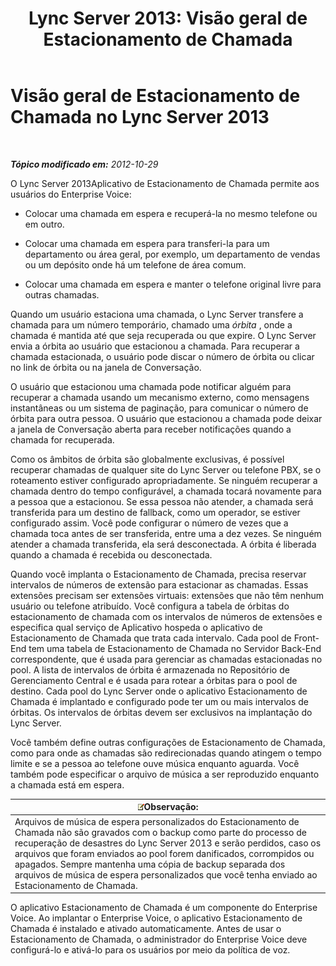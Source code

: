 ﻿---
title: 'Lync Server 2013: Visão geral de Estacionamento de Chamada'
TOCTitle: Visão geral de Estacionamento de Chamada
ms:assetid: 985dc326-0aef-4308-b98b-c1d0069311e7
ms:mtpsurl: https://technet.microsoft.com/pt-br/library/JJ205124(v=OCS.15)
ms:contentKeyID: 49307549
ms.date: 05/19/2016
mtps_version: v=OCS.15
ms.translationtype: HT
---

# Visão geral de Estacionamento de Chamada no Lync Server 2013

 

_**Tópico modificado em:** 2012-10-29_

O Lync Server 2013Aplicativo de Estacionamento de Chamada permite aos usuários do Enterprise Voice:

  - Colocar uma chamada em espera e recuperá-la no mesmo telefone ou em outro.

  - Colocar uma chamada em espera para transferi-la para um departamento ou área geral, por exemplo, um departamento de vendas ou um depósito onde há um telefone de área comum.

  - Colocar uma chamada em espera e manter o telefone original livre para outras chamadas.

Quando um usuário estaciona uma chamada, o Lync Server transfere a chamada para um número temporário, chamado uma *órbita* , onde a chamada é mantida até que seja recuperada ou que expire. O Lync Server envia a órbita ao usuário que estacionou a chamada. Para recuperar a chamada estacionada, o usuário pode discar o número de órbita ou clicar no link de órbita ou na janela de Conversação.

O usuário que estacionou uma chamada pode notificar alguém para recuperar a chamada usando um mecanismo externo, como mensagens instantâneas ou um sistema de paginação, para comunicar o número de órbita para outra pessoa. O usuário que estacionou a chamada pode deixar a janela de Conversação aberta para receber notificações quando a chamada for recuperada.

Como os âmbitos de órbita são globalmente exclusivas, é possível recuperar chamadas de qualquer site do Lync Server ou telefone PBX, se o roteamento estiver configurado apropriadamente. Se ninguém recuperar a chamada dentro do tempo configurável, a chamada tocará novamente para a pessoa que a estacionou. Se essa pessoa não atender, a chamada será transferida para um destino de fallback, como um operador, se estiver configurado assim. Você pode configurar o número de vezes que a chamada toca antes de ser transferida, entre uma a dez vezes. Se ninguém atender a chamada transferida, ela será desconectada. A órbita é liberada quando a chamada é recebida ou desconectada.

Quando você implanta o Estacionamento de Chamada, precisa reservar intervalos de números de extensão para estacionar as chamadas. Essas extensões precisam ser extensões virtuais: extensões que não têm nenhum usuário ou telefone atribuído. Você configura a tabela de órbitas do estacionamento de chamada com os intervalos de números de extensões e especifica qual serviço de Aplicativo hospeda o aplicativo de Estacionamento de Chamada que trata cada intervalo. Cada pool de Front-End tem uma tabela de Estacionamento de Chamada no Servidor Back-End correspondente, que é usada para gerenciar as chamadas estacionadas no pool. A lista de intervalos de órbita é armazenada no Repositório de Gerenciamento Central e é usada para rotear a órbitas para o pool de destino. Cada pool do Lync Server onde o aplicativo Estacionamento de Chamada é implantado e configurado pode ter um ou mais intervalos de órbitas. Os intervalos de órbitas devem ser exclusivos na implantação do Lync Server.

Você também define outras configurações de Estacionamento de Chamada, como para onde as chamadas são redirecionadas quando atingem o tempo limite e se a pessoa ao telefone ouve música enquanto aguarda. Você também pode especificar o arquivo de música a ser reproduzido enquanto a chamada está em espera.

<table>
<thead>
<tr class="header">
<th><img src="images/Gg425756.note(OCS.15).gif" title="note" alt="note" />Observação:</th>
</tr>
</thead>
<tbody>
<tr class="odd">
<td>Arquivos de música de espera personalizados do Estacionamento de Chamada não são gravados com o backup como parte do processo de recuperação de desastres do Lync Server 2013 e serão perdidos, caso os arquivos que foram enviados ao pool forem danificados, corrompidos ou apagados. Sempre mantenha uma cópia de backup separada dos arquivos de música de espera personalizados que você tenha enviado ao Estacionamento de Chamada.</td>
</tr>
</tbody>
</table>


O aplicativo Estacionamento de Chamada é um componente do Enterprise Voice. Ao implantar o Enterprise Voice, o aplicativo Estacionamento de Chamada é instalado e ativado automaticamente. Antes de usar o Estacionamento de Chamada, o administrador do Enterprise Voice deve configurá-lo e ativá-lo para os usuários por meio da política de voz.

